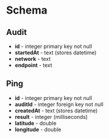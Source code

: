 # Schema

## Audit
- **id** - integer primary key not null
- **startedAt** - text (stores datetime)
- **network** - text
- **endpoint** - text

## Ping
- **id** - integer primary key not null
- **auditId** - integer foreign key not null
- **createdAt** - text (stores datetime)
- **result** - integer (milliseconds)
- **latitude** - double
- **longitude** - double
